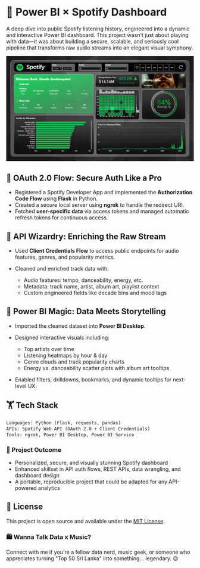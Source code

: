 # 🚀 Power BI × Spotify Dashboard

A deep dive into public Spotify listening history, engineered into a dynamic and interactive Power BI dashboard. This project wasn't just about playing with data—it was about building a secure, scalable, and seriously cool pipeline that transforms raw audio streams into an elegant visual symphony.


<p align="left">
  <img src="Spotify Dashboard.png" alt="Spotify Dashboard" width="700"/>
</p>



## 🔐 OAuth 2.0 Flow: Secure Auth Like a Pro

* Registered a Spotify Developer App and implemented the **Authorization Code Flow** using **Flask** in Python.
* Created a secure local server using **ngrok** to handle the redirect URI.
* Fetched **user-specific data** via access tokens and managed automatic refresh tokens for continuous access.

## 🚀 API Wizardry: Enriching the Raw Stream

* Used **Client Credentials Flow** to access public endpoints for audio features, genres, and popularity metrics.
* Cleaned and enriched track data with:

  * Audio features: tempo, danceability, energy, etc.
  * Metadata: track name, artist, album art, playlist context
  * Custom engineered fields like decade bins and mood tags

## 🌟 Power BI Magic: Data Meets Storytelling

* Imported the cleaned dataset into **Power BI Desktop**.
* Designed interactive visuals including:

  * Top artists over time
  * Listening heatmaps by hour & day
  * Genre clouds and track popularity charts
  * Energy vs. danceability scatter plots with album art tooltips
* Enabled filters, drilldowns, bookmarks, and dynamic tooltips for next-level UX.


## 🏋️ Tech Stack

```text
Languages: Python (Flask, requests, pandas)
APIs: Spotify Web API (OAuth 2.0 + Client Credentials)
Tools: ngrok, Power BI Desktop, Power BI Service
```


### 🔹 Project Outcome

* Personalized, secure, and visually stunning Spotify dashboard
* Enhanced skillset in API auth flows, REST APIs, data wrangling, and dashboard design
* A portable, reproducible project that could be adapted for any API-powered analytics

## 📄 License

This project is open source and available under the [MIT License](LICENSE).

### 🛍️ Wanna Talk Data x Music?

Connect with me if you're a fellow data nerd, music geek, or someone who appreciates turning "Top 50 Sri Lanka" into something... legendary. 😉



